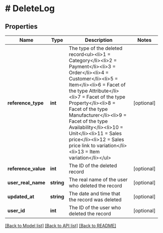 # # DeleteLog

## Properties

Name | Type | Description | Notes
------------ | ------------- | ------------- | -------------
**reference_type** | **int** | The type of the deleted record&lt;ul&gt;&lt;li&gt;1 &#x3D; Category&lt;/li&gt;&lt;li&gt;2 &#x3D; Payment&lt;/li&gt;&lt;li&gt;3 &#x3D; Order&lt;/li&gt;&lt;li&gt;4 &#x3D; Customer&lt;/li&gt;&lt;li&gt;5 &#x3D; Item&lt;/li&gt;&lt;li&gt;6 &#x3D; Facet of the type Attribute&lt;/li&gt;&lt;li&gt;7 &#x3D; Facet of the type Property&lt;/li&gt;&lt;li&gt;8 &#x3D; Facet of the type Manufacturer&lt;/li&gt;&lt;li&gt;9 &#x3D; Facet of the type Availability&lt;/li&gt;&lt;li&gt;10 &#x3D; Unit&lt;/li&gt;&lt;li&gt;11 &#x3D; Sales price&lt;/li&gt;&lt;li&gt;12 &#x3D; Sales price link to variation&lt;/li&gt;&lt;li&gt;13 &#x3D; Item variation&lt;/li&gt;&lt;/ul&gt; | [optional]
**reference_value** | **int** | The ID of the deleted record | [optional]
**user_real_name** | **string** | The real name of the user who deleted the record | [optional]
**updated_at** | **string** | The date and time that the record was deleted | [optional]
**user_id** | **int** | The ID of the user who deleted the record | [optional]

[[Back to Model list]](../../README.md#models) [[Back to API list]](../../README.md#endpoints) [[Back to README]](../../README.md)
